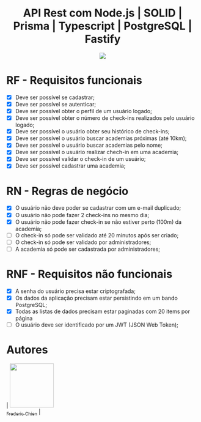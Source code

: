 <h1 align="center"> API Rest com Node.js | SOLID | Prisma | Typescript | PostgreSQL | Fastify</h1>

<p align="center">
<img loading="lazy" src="http://img.shields.io/static/v1?label=STATUS&message=EM%20DESENVOLVIMENTO&color=GREEN&style=for-the-badge"/>
</p>


# RF - Requisitos funcionais

- [x] Deve ser possível se cadastrar;
- [x] Deve ser possível se autenticar;
- [x] Deve ser possível obter o perfil de um usuário logado;
- [x] Deve ser possível obter o número de check-ins realizados pelo usuário logado;
- [x] Deve ser possível o usuário obter seu histórico de check-ins;
- [x] Deve ser possível o usuário buscar academias próximas (até 10km);
- [x] Deve ser possível o usuário buscar academias pelo nome;
- [x] Deve ser possível o usuário realizar chech-in em uma academia;
- [x] Deve ser possível validar o check-in de um usuário;
- [x] Deve ser possível cadastrar uma academia;

# RN - Regras de negócio

- [x] O usuário não deve poder se cadastrar com um e-mail duplicado;
- [x] O usuário não pode fazer 2 check-ins no mesmo dia;
- [x] O usuário não pode fazer check-in se não estiver perto (100m) da academia;
- [ ] O check-in só pode ser validado até 20 minutos após ser criado;
- [ ] O check-in só pode ser validado por administradores;
- [ ] A academia só pode ser cadastrada por administradores;

# RNF - Requisitos não funcionais

- [x] A senha do usuário precisa estar criptografada;
- [x] Os dados da aplicação precisam estar persistindo em um bando PostgreSQL;
- [x] Todas as listas de dados precisam estar paginadas com 20 items por página
- [ ] O usuário deve ser identificado por um JWT (JSON Web Token);

# Autores

| [<img loading="lazy" src="https://avatars.githubusercontent.com/u/2467690?v=4" width=115><br><sub>Frederic Chien</sub>](https://github.com/fredchien) |